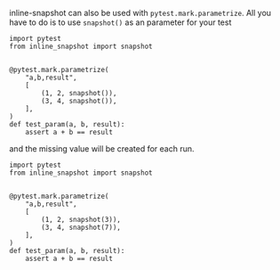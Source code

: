 inline-snapshot can also be used with `pytest.mark.parametrize`. All you have to do is to use `snapshot()` as an parameter for your test

```
import pytest
from inline_snapshot import snapshot


@pytest.mark.parametrize(
    "a,b,result",
    [
        (1, 2, snapshot()),
        (3, 4, snapshot()),
    ],
)
def test_param(a, b, result):
    assert a + b == result
```

and the missing value will be created for each run.

```
import pytest
from inline_snapshot import snapshot


@pytest.mark.parametrize(
    "a,b,result",
    [
        (1, 2, snapshot(3)),
        (3, 4, snapshot(7)),
    ],
)
def test_param(a, b, result):
    assert a + b == result
```
